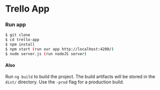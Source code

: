 # Trello App

### Run app
```sh
$ git clone
$ cd trello-app
$ npm install
$ npm start (run our app http://localhost:4200/)
$ node server.js (run nodeJS server)
```

#### Also
Run `ng build` to build the project. The build artifacts will be stored in the `dist/` directory. Use the `-prod` flag for a production build.
